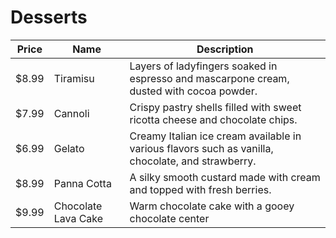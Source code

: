 # Desserts

| Price    | Name                      | Description                                                                                             |
| -------- | -------------------------| --------------------------------------------------------------------------------------------------------|
| $8.99    | Tiramisu                 | Layers of ladyfingers soaked in espresso and mascarpone cream, dusted with cocoa powder.                 |
| $7.99    | Cannoli                  | Crispy pastry shells filled with sweet ricotta cheese and chocolate chips.                               |
| $6.99    | Gelato                   | Creamy Italian ice cream available in various flavors such as vanilla, chocolate, and strawberry.        |
| $8.99    | Panna Cotta              | A silky smooth custard made with cream and topped with fresh berries.                                     |
| $9.99    | Chocolate Lava Cake      | Warm chocolate cake with a gooey chocolate center